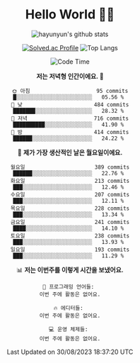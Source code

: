 <div align="center">

# Hello World 🙋‍♀️

![hayunyun's github stats](https://github-readme-stats.vercel.app/api?username=hayunyun&show_icons=true) 

 
[![Solved.ac Profile](http://mazassumnida.wtf/api/generate_badge?boj=hayunyun)](https://solved.ac/hayunyun)
 ![Top Langs](https://github-readme-stats.vercel.app/api/top-langs/?username=hayunyun&layout=compact)

<!--START_SECTION:waka-->
![Code Time](http://img.shields.io/badge/Code%20Time-574%20hrs%2046%20mins-blue)

**저는 저녁형 인간이에요. 🦉** 

```text
🌞 아침                     95 commits          █░░░░░░░░░░░░░░░░░░░░░░░░   05.56 % 
🌆 낮　                     484 commits         ███████░░░░░░░░░░░░░░░░░░   28.32 % 
🌃 저녁                     716 commits         ██████████░░░░░░░░░░░░░░░   41.90 % 
🌙 밤　                     414 commits         ██████░░░░░░░░░░░░░░░░░░░   24.22 % 
```
📅 **제가 가장 생산적인 날은 월요일이에요.** 

```text
월요일                      389 commits         ██████░░░░░░░░░░░░░░░░░░░   22.76 % 
화요일                      213 commits         ███░░░░░░░░░░░░░░░░░░░░░░   12.46 % 
수요일                      207 commits         ███░░░░░░░░░░░░░░░░░░░░░░   12.11 % 
목요일                      228 commits         ███░░░░░░░░░░░░░░░░░░░░░░   13.34 % 
금요일                      241 commits         ████░░░░░░░░░░░░░░░░░░░░░   14.10 % 
토요일                      238 commits         ███░░░░░░░░░░░░░░░░░░░░░░   13.93 % 
일요일                      193 commits         ███░░░░░░░░░░░░░░░░░░░░░░   11.29 % 
```


📊 **저는 이번주를 이렇게 시간을 보냈어요.** 

```text
💬 프로그래밍 언어들: 
이번 주에 활동은 없어요.

🔥 에디터들: 
이번 주에 활동은 없어요.

💻 운영 체제들: 
이번 주에 활동은 없어요.
```


 Last Updated on 30/08/2023 18:37:20 UTC
<!--END_SECTION:waka-->

<!--
**hayunyun/hayunyun** is a ✨ _special_ ✨ repository because its `README.md` (this file) appears on your GitHub profile.

Here are some ideas to get you started:

- 🔭 I’m currently working on ...
- 🌱 I’m currently learning ...
- 👯 I’m looking to collaborate on ...
- 🤔 I’m looking for help with ...
- 💬 Ask me about ...
- 📫 How to reach me: ...
- 😄 Pronouns: ...
- ⚡ Fun fact: ...
-->



